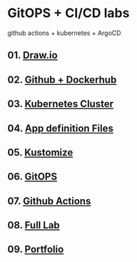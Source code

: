 # GitOPS + CI/CD labs
github actions + kubernetes + ArgoCD

## 01. [Draw.io](./01.Draw.md)
## 02. [Github + Dockerhub](./02.Github.md)
## 03. [Kubernetes Cluster](./03.KubernetesCluster.md)
## 04. [App definition Files](./04.App.md)
## 05. [Kustomize](./05.Kustomize.md)
## 06. [GitOPS](./06.ArgoCD.md)
## 07. [Github Actions](./07.Actions.md)
## 08. [Full Lab](./08.Fulllab.md)
## 09. [Portfolio](./09.Portfolio.md)

